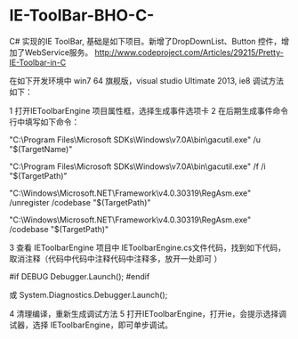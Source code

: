 # IE-ToolBar-BHO-C-
C# 实现的IE ToolBar, 
基础是如下项目。新增了DropDownList、Button 控件，增加了WebService服务。
http://www.codeproject.com/Articles/29215/Pretty-IE-Toolbar-in-C

在如下开发环境中
win7 64 旗舰版，visual studio Ultimate 2013, ie8
调试方法如下：

1 打开IEToolbarEngine 项目属性框，选择生成事件选项卡
2 在后期生成事件命令行中填写如下命令：

"C:\Program Files\Microsoft SDKs\Windows\v7.0A\bin\gacutil.exe" /u "$(TargetName)"

"C:\Program Files\Microsoft SDKs\Windows\v7.0A\bin\gacutil.exe" /f /i "$(TargetPath)"

"C:\Windows\Microsoft.NET\Framework\v4.0.30319\RegAsm.exe" /unregister /codebase "$(TargetPath)"

"C:\Windows\Microsoft.NET\Framework\v4.0.30319\RegAsm.exe" /codebase "$(TargetPath)"

3 查看 IEToolbarEngine 项目中 IEToolbarEngine.cs文件代码，找到如下代码，取消注释（代码中代码中注释代码中注释多，放开一处即可 ）

#if DEBUG
      Debugger.Launch();
#endif

或
System.Diagnostics.Debugger.Launch();

4 清理编译，重新生成调试方法
5 打开IEToolbarEngine，打开ie，会提示选择调试器，选择 IEToolbarEngine，即可单步调试。
